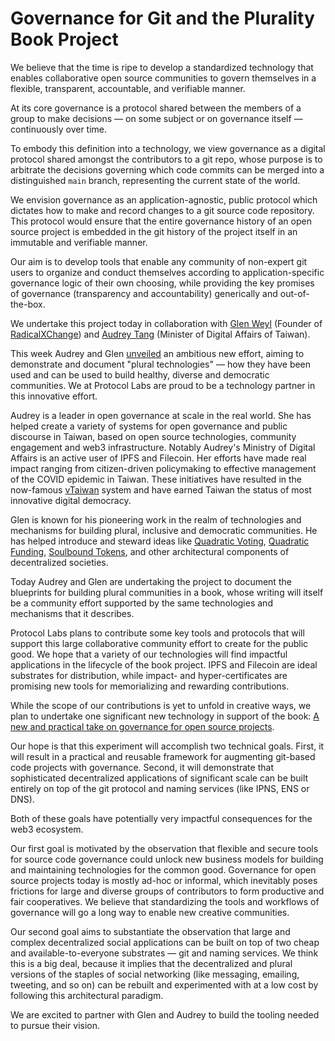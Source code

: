 # Governance for Git and the Plurality Book Project

We believe that the time is ripe to develop a standardized technology that enables collaborative open source communities to govern themselves in a flexible, transparent, accountable, and verifiable manner.

At its core governance is a protocol shared between the members of a group to make decisions — on some subject or on governance itself — continuously over time.

To embody this definition into a technology, we view governance as a digital protocol shared amongst the contributors to a git repo, whose purpose is to arbitrate the decisions governing which code commits can be merged into a distinguished `main` branch, representing the current state of the world.

We envision governance as an application-agnostic, public protocol which dictates how to make and record changes to a git source code repository. This protocol would ensure that the entire governance history of an open source project is embedded in the git history of the project itself in an immutable and verifiable manner.

Our aim is to develop tools that enable any community of non-expert git users to organize and conduct themselves according to application-specific governance logic of their own choosing, while providing the key promises of governance (transparency and accountability) generically and out-of-the-box.

We undertake this project today in collaboration with [Glen Weyl](https://glenweyl.com/) (Founder of [RadicalXChange](https://www.radicalxchange.org/)) and [Audrey Tang](https://en.wikipedia.org/wiki/Audrey_Tang) (Minister of Digital Affairs of Taiwan).

This week Audrey and Glen [unveiled](http://plurality.net) an ambitious new effort, aiming to demonstrate and document "plural technologies" — how they have been used and can be used to build healthy, diverse and democratic communities. We at Protocol Labs are proud to be a technology partner in this innovative effort.

Audrey is a leader in open governance at scale in the real world. She has helped create a variety of systems for open governance and public discourse in Taiwan, based on open source technologies, community engagement and web3 infrastructure. Notably Audrey's Ministry of Digital Affairs is an active user of IPFS and Filecoin. Her efforts have made real impact ranging from citizen-driven policymaking to effective management of the COVID epidemic in Taiwan. These initiatives have resulted in the now-famous [vTaiwan](https://info.vtaiwan.tw/) system and have earned Taiwan the status of most innovative digital democracy.

Glen is known for his pioneering work in the realm of technologies and mechanisms for building plural, inclusive and democratic communities. He has helped introduce and steward ideas like [Quadratic Voting](https://en.wikipedia.org/wiki/Quadratic_voting), [Quadratic Funding](https://www.radicalxchange.org/concepts/plural-funding), [Soulbound Tokens](https://papers.ssrn.com/sol3/papers.cfm?abstract_id=4105763), and other architectural components of decentralized societies.

Today Audrey and Glen are undertaking the project to document the blueprints for building plural communities in a book, whose writing will itself be a community effort supported by the same technologies and mechanisms that it describes. 

Protocol Labs plans to contribute some key tools and protocols that will support this large collaborative community effort to create for the public good. We hope that a variety of our technologies will find impactful applications in the lifecycle of the book project. IPFS and Filecoin are ideal substrates for distribution, while impact- and hyper-certificates are promising new tools for memorializing and rewarding contributions. 

While the scope of our contributions is yet to unfold in creative ways, we plan to undertake one significant new technology in support of the book: [A new and practical take on governance for open source projects](https://github.com/petar/maymounkov.org/blob/main/articles/governance_for_git/gov4git_whitepaper.md).

Our hope is that this experiment will accomplish two technical goals. First, it will result in a practical and reusable framework for augmenting git-based code projects with governance. Second, it will demonstrate that sophisticated decentralized applications of significant scale can be built entirely on top of the git protocol and naming services (like IPNS, ENS or DNS).

Both of these goals have potentially very impactful consequences for the web3 ecosystem.

Our first goal is motivated by the observation that flexible and secure tools for source code governance could unlock new business models for building and maintaining technologies for the common good. Governance for open source projects today is mostly ad-hoc or informal, which inevitably poses frictions for large and diverse groups of contributors to form productive and fair cooperatives. We believe that standardizing the tools and workflows of governance will go a long way to enable new creative communities.

Our second goal aims to substantiate the observation that large and complex decentralized social applications can be built on top of two cheap and available-to-everyone substrates — git and naming services. We think this is a big deal, because it implies that the decentralized and plural versions of the staples of social networking (like messaging, emailing, tweeting, and so on) can be rebuilt and experimented with at a low cost by following this architectural paradigm.

We are excited to partner with Glen and Audrey to build the tooling needed to pursue their vision.
